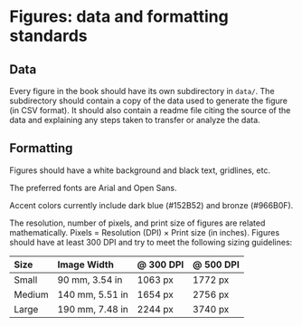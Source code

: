 # Figures: data and formatting standards

## Data

Every figure in the book should have its own subdirectory in `data/`. The subdirectory should contain a copy of the data used to generate the figure (in CSV format). It should also contain a readme file citing the source of the data and explaining any steps taken to transfer or analyze the data.

## Formatting

Figures should have a white background and black text, gridlines, etc.

The preferred fonts are Arial and Open Sans. 

Accent colors currently include dark blue (#152B52) and bronze (#966B0F).

The resolution, number of pixels, and print size of figures are related mathematically.
Pixels = Resolution (DPI) × Print size (in inches). Figures should have at least 300 DPI and try to meet the following sizing guidelines:

| Size | Image Width | @ 300 DPI | @ 500 DPI |
| :--- | :---------- | :-------- | :-------- |
| Small | 90 mm, 3.54 in | 1063 px | 1772 px |
| Medium | 140 mm, 5.51 in | 1654 px | 2756 px |
| Large | 190 mm, 7.48 in | 2244 px | 3740 px |